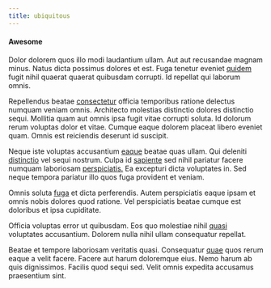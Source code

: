 ```yaml
---
title: ubiquitous
---
```


#### Awesome

Dolor dolorem quos illo modi laudantium ullam. Aut aut recusandae magnam minus. Natus dicta possimus dolores et est. Fuga tenetur eveniet [quidem](/facere/odit/licensed_granite_salad.md) fugit nihil quaerat quaerat quibusdam corrupti. Id repellat qui laborum omnis.

Repellendus beatae [consectetur](/earum/quo/dolorem/netherlands_antillian_guilder_incredible_concrete_computer.md) officia temporibus ratione delectus numquam veniam omnis. Architecto molestias distinctio dolores distinctio sequi. Mollitia quam aut omnis ipsa fugit vitae corrupti soluta. Id dolorum rerum voluptas dolor et vitae. Cumque eaque dolorem placeat libero eveniet quam. Omnis est reiciendis deserunt id suscipit.

Neque iste voluptas accusantium [eaque](/facere/temporibus/square_function_based.md) beatae quas ullam. Qui deleniti [distinctio](/dolore/et/rial_omani_organized.md) vel sequi nostrum. Culpa id [sapiente](/voluptate/nihil/village_rustic_soft_salad_orchid.md) sed nihil pariatur facere numquam laboriosam [perspiciatis.](/facere/temporibus/adipisci/quasi/content.md) Ea excepturi dicta voluptates in. Sed neque tempora pariatur illo quos fuga provident et veniam.

Omnis soluta [fuga](/facere/temporibus/adipisci/molestias/centralized_usability_reboot.md) et dicta perferendis. Autem perspiciatis eaque ipsam et omnis nobis dolores quod ratione. Vel perspiciatis beatae cumque est doloribus et ipsa cupiditate.

Officia voluptas error ut quibusdam. Eos quo molestiae nihil [quasi](/dolor/solid_state_liaison_lead.md) voluptates accusantium. Dolorem nulla nihil ullam consequatur repellat.

Beatae et tempore laboriosam veritatis quasi. Consequatur [quae](/earum/quo/road.md) quos rerum eaque a velit facere. Facere aut harum doloremque eius. Nemo harum ab quis dignissimos. Facilis quod sequi sed. Velit omnis expedita accusamus praesentium sint.
